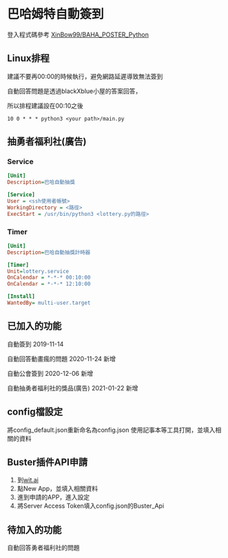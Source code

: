 # 巴哈姆特自動簽到

登入程式碼參考
[XinBow99/BAHA_POSTER_Python](https://github.com/XinBow99/BAHA_POSTER_Python "XinBow99/BAHA_POSTER_Python")

## Linux排程
建議不要再00:00的時候執行，避免網路延遲導致無法簽到

自動回答問題是透過blackXblue小屋的答案回答，

所以排程建議設在00:10之後
```
10 0 * * * python3 <your path>/main.py
```

## 抽勇者福利社(廣告)
### Service
```ini
[Unit]
Description=巴哈自動抽獎

[Service]
User = <ssh使用者帳號>
WorkingDirectory = <路徑>
ExecStart = /usr/bin/python3 <lottery.py的路徑>
```

### Timer
```ini
[Unit]
Description=巴哈自動抽獎計時器

[Timer]
Unit=lottery.service
OnCalendar = *-*-* 00:10:00
OnCalendar = *-*-* 12:10:00

[Install]
WantedBy= multi-user.target
```

## 已加入的功能
自動簽到 2019-11-14

自動回答動畫瘋的問題 2020-11-24 新增

自動公會簽到 2020-12-06 新增

自動抽勇者福利社的獎品(廣告) 2021-01-22 新增

## config檔設定
將config_default.json重新命名為config.json
使用記事本等工具打開，並填入相關的資料

## Buster插件API申請
1. 到[wit.ai](https://wit.ai/)
2. 點New App，並填入相關資料
3. 進到申請的APP，進入設定
4. 將Server Access Token填入config.json的Buster_Api

## 待加入的功能
自動回答勇者福利社的問題
